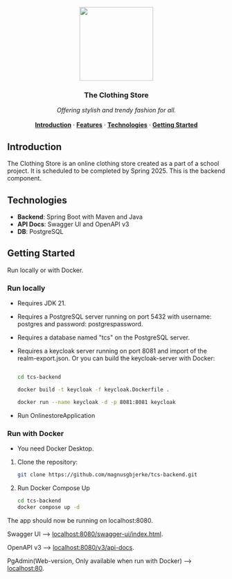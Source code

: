 <p align="center">
 <img src="https://github.com/magnusgbjerke/tcs-backend/blob/main/hanger.svg" width="170"/>
</p>

<h3 align="center">The Clothing Store</h3>

<p align="center">
    <i>Offering stylish and trendy fashion for all.</i>
    <br />
<br />
    <a href="#Introduction"><strong>Introduction</strong></a> ·
    <a href="#Features"><strong>Features</strong></a> ·
    <a href="#Technologies"><strong>Technologies</strong></a> ·
    <a href="#Getting-Started"><strong>Getting Started</strong></a>
</p>


## Introduction
<!--- Short description --->
The Clothing Store is an online clothing store created as a part of a school project. It is scheduled to be completed by Spring 2025. This is the backend component.

## Technologies

- **Backend**: Spring Boot with Maven and Java
- **API Docs**: Swagger UI and OpenAPI v3
- **DB**: PostgreSQL

## Getting Started
Run locally or with Docker.

### Run locally
- Requires JDK 21.
- Requires a PostgreSQL server running on port 5432 with username: postgres and password: postgrespassword.
- Requires a database named "tcs" on the PostgreSQL server.
- Requires a keycloak server running on port 8081 and import of the realm-export.json. Or you can build the keycloak-server with Docker:

  ```bash
  
  cd tcs-backend
  
  docker build -t keycloak -f keycloak.Dockerfile .
  
  docker run --name keycloak -d -p 8081:8081 keycloak
  
  ```

- Run OnlinestoreApplication

### Run with Docker
- You need Docker Desktop.
1. Clone the repository:
   
   ```bash
   git clone https://github.com/magnusgbjerke/tcs-backend.git
   ```

2. Run Docker Compose Up
   
    ```bash
    cd tcs-backend
    docker compose up -d
   ```
   
The app should now be running on localhost:8080.

Swagger UI --> [localhost:8080/swagger-ui/index.html](http://localhost:8080/swagger-ui/index.html).

OpenAPI v3 --> [localhost:8080/v3/api-docs](http://localhost:8080/v3/api-docs).

PgAdmin(Web-version, Only available when run with Docker) --> [localhost:80](http://localhost:80).
